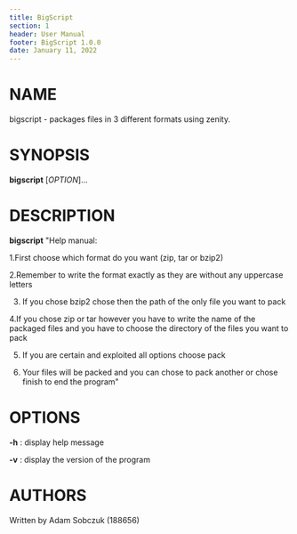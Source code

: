 ```yaml
---
title: BigScript
section: 1
header: User Manual
footer: BigScript 1.0.0
date: January 11, 2022
---
```

# NAME
bigscript - packages files in 3 different formats using zenity.

# SYNOPSIS
**bigscript** [*OPTION*]...

# DESCRIPTION
**bigscript** "Help manual: 

1.First choose which format do you want (zip, tar or bzip2) 

2.Remember to write the format exactly as they are without any uppercase letters 

3. If you chose bzip2 chose then the path of the only file you want to pack 

4.If you chose zip or tar however you have to write the name of the packaged files and you have to choose the directory of the files you want to pack 

5. If you are certain and exploited all options choose pack 

6. Your files will be packed and you can chose to pack another or chose finish to end the program"

# OPTIONS
**-h** 
: display help message

**-v** 
: display the version of the program

# AUTHORS
Written by Adam Sobczuk (188656)

